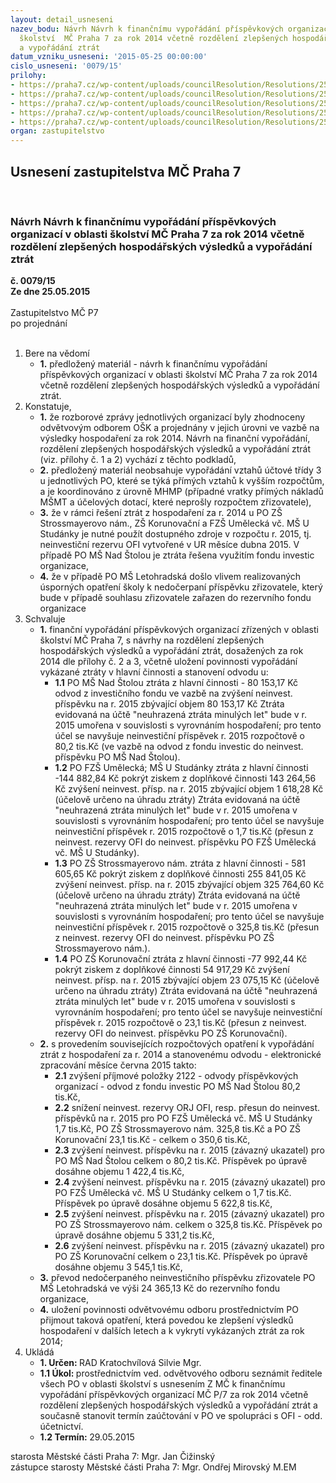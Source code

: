 ```yaml
---
layout: detail_usneseni
nazev_bodu: Návrh Návrh k finančnímu vypořádání příspěvkových organizací v oblasti
  školství  MČ Praha 7 za rok 2014 včetně rozdělení zlepšených hospodářských výsledků
  a vypořádání ztrát
datum_vzniku_usneseni: '2015-05-25 00:00:00'
cislo_usneseni: '0079/15'
prilohy:
- https://praha7.cz/wp-content/uploads/councilResolution/Resolutions/25516/4-15-p%c5%99%c3%adloha_%c4%8d__1_-_fv_2014_d%c5%afvodov%c3%a1_zpr%c3%a1va_k_fv_2014.doc
- https://praha7.cz/wp-content/uploads/councilResolution/Resolutions/25516/4-15-p%c5%99%c3%adloha_%c4%8d__2_-_fv_2014.xls
- https://praha7.cz/wp-content/uploads/councilResolution/Resolutions/25516/4-15-p%c5%99%c3%adloha_%c4%8d__3_-_fv_2014.xls
- https://praha7.cz/wp-content/uploads/councilResolution/Resolutions/25516/4-15-p%c5%99%c3%adloha_%c4%8d._4_-_2014_fv_m%c5%a1_letohradsk%c3%a1.doc
- https://praha7.cz/wp-content/uploads/councilResolution/Resolutions/25516/4-15-usnesen%c3%ad_0478.15.r.doc
organ: zastupitelstvo
---
```

<div id="ucUsn_pList" class="usn">
	<span><h2>Usnesení zastupitelstva MČ Praha 7 </h2>
<br></span><div class="standBody">
<span><h3>Návrh Návrh k finančnímu vypořádání příspěvkových organizací v oblasti školství  MČ Praha 7 za rok 2014 včetně rozdělení zlepšených hospodářských výsledků a vypořádání ztrát</h3></span><div class="center">
		<strong>č. 0079/15</strong><br>
	</div>
<div class="center">
		<strong>Ze dne 25.05.2015</strong><br><br>
	</div>Zastupitelstvo MČ P7<br> po projednání<br><br><ol>
<li>Bere na vědomí<ul><li>
<strong>1.</strong> předložený materiál - návrh k finančnímu vypořádání příspěvkových organizací v oblasti školství  MČ Praha 7 za rok 2014 včetně rozdělení zlepšených hospodářských výsledků a vypořádání ztrát.</li></ul>
</li>
<li>Konstatuje,<ul>
<li>
<strong>1.</strong> že rozborové zprávy jednotlivých organizací byly zhodnoceny odvětvovým odborem OŠK a projednány v jejich úrovni ve vazbě na výsledky hospodaření za rok 2014. Návrh na finanční vypořádání, rozdělení zlepšených hospodářských výsledků a vypořádání ztrát  (viz. přílohy č. 1 a 2) vychází z těchto podkladů,</li>
<li>
<strong>2.</strong> předložený materiál neobsahuje vypořádání vztahů účtové třídy 3 u jednotlivých PO,  které se týká přímých vztahů k vyšším rozpočtům, a je koordinováno z úrovně MHMP (případné vratky přímých nákladů MŠMT a účelových dotací, které neprošly rozpočtem zřizovatele),</li>
<li>
<strong>3.</strong> že v rámci řešení ztrát z hospodaření za r. 2014 u PO ZŠ Strossmayerovo nám., ZŠ Korunovační a FZŠ Umělecká vč. MŠ U Studánky  je nutné použít dostupného zdroje v rozpočtu r. 2015, tj. neinvestiční rezervu OFI vytvořené v UR měsíce dubna 2015. V případě PO MŠ Nad Štolou je ztráta řešena využitím fondu investic organizace,</li>
<li>
<strong>4.</strong> že v případě PO MŠ Letohradská došlo vlivem realizovaných úsporných opatření školy k nedočerpaní příspěvku  zřizovatele, který bude v případě souhlasu zřizovatele zařazen do rezervního fondu organizace   </li>
</ul>
</li>
<li>Schvaluje<ul>
<li>
<strong>1.</strong> finanční vypořádání příspěvkových organizací zřízených v oblasti školství  MČ Praha 7, s návrhy na rozdělení zlepšených hospodářských výsledků a vypořádání ztrát, dosažených za rok 2014 dle přílohy č. 2 a 3,  včetně  uložení povinnosti vypořádání vykázané ztráty  v hlavní činnosti a stanovení odvodu u: <ul>
<li>
<strong>1.1</strong> PO MŠ Nad Štolou ztráta z hlavní činnosti                            -  80 153,17 Kč      odvod z investičního fondu ve vazbě na zvýšení                                   neinvest. příspěvku na r. 2015 zbývající objem                         80 153,17 Kč     Ztráta evidovaná na účtě "neuhrazená ztráta minulých let" bude v r. 2015  umořena v souvislosti s vyrovnáním hospodaření; pro tento účel se navyšuje neinvestiční příspěvek r. 2015 rozpočtově o 80,2 tis.Kč (ve vazbě na odvod z fondu investic do  neinvest. příspěvku  PO MŠ Nad Štolou).</li>
<li>
<strong>1.2</strong> PO FZŠ Umělecká; MŠ U Studánky ztráta z hlavní činnosti  -144 882,84 Kč pokrýt ziskem z doplňkové činnosti                                         143 264,56 Kč  zvýšení neinvest. přísp. na r. 2015 zbývající objem                     1 618,28 Kč (účelově určeno na úhradu ztráty)                                                             Ztráta evidovaná na účtě "neuhrazená ztráta minulých let" bude v r. 2015                                                         umořena v souvislosti s vyrovnáním hospodaření; pro tento účel se navyšuje neinvestiční příspěvek r. 2015 rozpočtově o 1,7 tis.Kč (přesun z neinvest. rezervy OFI do neinvest. příspěvku  PO FZŠ Umělecká vč. MŠ U Studánky).</li>
<li>
<strong>1.3</strong> PO ZŠ Strossmayerovo nám. ztráta z hlavní činnosti            - 581 605,65 Kč                                                           pokrýt ziskem z doplňkové činnosti                                         255 841,05 Kč                                 zvýšení neinvest. přísp. na r. 2015 zbývající objem                 325 764,60 Kč (účelově určeno na úhradu ztráty)                                                                                                              Ztráta evidovaná na účtě "neuhrazená ztráta minulých let" bude v r. 2015  umořena v souvislosti s vyrovnáním hospodaření; pro tento účel se navyšuje neinvestiční příspěvek r. 2015 rozpočtově o 325,8 tis.Kč (přesun z neinvest. rezervy OFI do  neinvest. příspěvku  PO ZŠ Strossmayerovo nám.). </li>
<li>
<strong>1.4</strong> PO ZŠ Korunovační ztráta z hlavní činnosti                            -77 992,44 Kč pokrýt ziskem z doplňkové činnosti                                          54 917,29 Kč  zvýšení neinvest. přísp. na r. 2015 zbývající objem                  23 075,15 Kč (účelově určeno na úhradu ztráty)                                                                  Ztráta evidovaná na účtě "neuhrazená ztráta minulých let" bude v r. 2015  umořena v souvislosti s vyrovnáním hospodaření; pro tento účel se navyšuje neinvestiční příspěvek r. 2015 rozpočtově o 23,1 tis.Kč (přesun z neinvest. rezervy OFI do  neinvest. příspěvku  PO ZŠ Korunovační).</li>
</ul>
</li>
<li>
<strong>2.</strong> s  provedením souvisejících rozpočtových opatření k vypořádání ztrát z hospodaření za r. 2014 a stanovenému odvodu - elektronické zpracování měsíce června 2015 takto: <ul>
<li>
<strong>2.1</strong> zvýšení příjmové položky 2122 - odvody příspěvkových organizací - odvod z fondu investic PO MŠ Nad Štolou 80,2 tis.Kč,</li>
<li>
<strong>2.2</strong> snížení neinvest. rezervy ORJ OFI, resp. přesun do neinvest. příspěvků na r. 2015 pro   PO FZŠ Umělecká vč. MŠ U Studánky 1,7 tis.Kč,  PO ZŠ Strossmayerovo nám. 325,8 tis.Kč a PO ZŠ Korunovační  23,1 tis.Kč           - celkem o 350,6 tis.Kč, </li>
<li>
<strong>2.3</strong> zvýšení neinvest. příspěvku na r. 2015 (závazný ukazatel) pro PO MŠ Nad Štolou  celkem o 80,2 tis.Kč. Příspěvek po úpravě dosáhne objemu               1 422,4 tis.Kč, </li>
<li>
<strong>2.4</strong> zvýšení neinvest. příspěvku na r. 2015 (závazný ukazatel) pro PO FZŠ Umělecká vč. MŠ U Studánky celkem o 1,7 tis.Kč. Příspěvek po úpravě dosáhne objemu   5 622,8 tis.Kč, </li>
<li>
<strong>2.5</strong> zvýšení neinvest. příspěvku na r. 2015 (závazný ukazatel) pro PO ZŠ Strossmayerovo nám. celkem o 325,8 tis.Kč. Příspěvek po úpravě dosáhne objemu   5 331,2 tis.Kč, </li>
<li>
<strong>2.6</strong> zvýšení neinvest. příspěvku na r. 2015 (závazný ukazatel) pro PO ZŠ Korunovační celkem o 23,1 tis.Kč. Příspěvek po úpravě dosáhne objemu     3 545,1 tis.Kč,</li>
</ul>
</li>
<li>
<strong>3.</strong> převod nedočerpaného neinvestičního příspěvku zřizovatele PO MŠ Letohradská ve výši 24 365,13 Kč do rezervního fondu organizace,</li>
<li>
<strong>4.</strong> uložení povinnosti odvětvovému odboru prostřednictvím PO přijmout taková opatření, která  povedou ke zlepšení výsledků hospodaření v dalších letech a k vykrytí vykázaných ztrát za rok 2014;</li>
</ul>
</li>
<li>Ukládá<ul>
<li>
<strong>1. Určen: </strong>RAD Kratochvílová Silvie Mgr.</li>
<li>
<strong>1.1 Úkol: </strong>prostřednictvím ved. odvětvového odboru seznámit ředitele všech PO v oblasti školství s usnesením Z MČ k finančnímu vypořádání příspěvkových organizací MČ P/7 za rok 2014 včetně rozdělení zlepšených hospodářských výsledků a vypořádání ztrát  a současně stanovit termín zaúčtování  v PO ve spolupráci s OFI - odd. účetnictví. </li>
<li>
<strong>1.2 Termín: </strong>29.05.2015</li>
</ul>
</li>
</ol>starosta Městské části Praha 7: Mgr. Jan Čižinský<br>zástupce starosty Městské části Praha 7: Mgr. Ondřej Mirovský M.EM
</div>
</div>